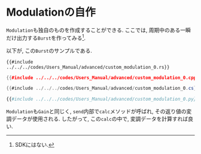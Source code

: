 # Modulationの自作

`Modulation`も独自のものを作成することができる.
ここでは, 周期中のある一瞬だけ出力する`Burst`を作ってみる[^fn_burst].

以下が, この`Burst`のサンプルである.

```rust,edition2021
{{#include ../../../codes/Users_Manual/advanced/custom_modulation_0.rs}}
```

```cpp
{{#include ../../../codes/Users_Manual/advanced/custom_modulation_0.cpp}}
```

```cs
{{#include ../../../codes/Users_Manual/advanced/custom_modulation_0.cs}}
```

```python
{{#include ../../../codes/Users_Manual/advanced/custom_modulation_0.py}}
```

`Modulation`も`Gain`と同じく, `send`内部で`calc`メソッドが呼ばれ, その返り値の変調データが使用される.
したがって, この`calc`の中で, 変調データを計算すれば良い.

[^fn_burst]: SDKにはない.
